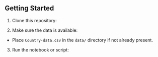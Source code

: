 ## Getting Started

1. Clone this repository:

2. Make sure the data is available:
- Place `Country-data.csv` in the `data/` directory if not already present.

3. Run the notebook or script:
